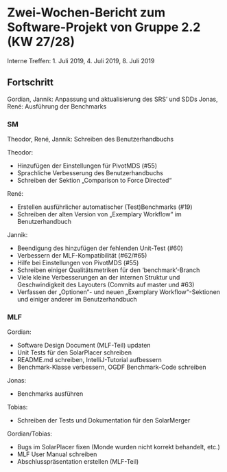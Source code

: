 # Zwei-Wochen-Bericht zum Software-Projekt von Gruppe 2.2 (KW 27/28)
Interne Treffen: 1. Juli 2019, 4. Juli 2019, 8. Juli 2019

## Fortschritt
Gordian, Jannik: Anpassung und aktualisierung des SRS’ und SDDs
Jonas, René: Ausführung der Benchmarks

### SM
Theodor, René, Jannik: Schreiben des Benutzerhandbuchs

Theodor:
- Hinzufügen der Einstellungen für PivotMDS (#55)
- Sprachliche Verbesserung des Benutzerhandbuchs
- Schreiben der Sektion „Comparison to Force Directed“

René:
- Erstellen ausführlicher automatischer (Test)Benchmarks (#19)
- Schreiben der alten Version von „Exemplary Workflow“ im Benutzerhandbuch

Jannik:
- Beendigung des hinzufügen der fehlenden Unit-Test (#60)
- Verbessern der MLF-Kompatibilität (#62/#65)
- Hilfe bei Einstellungen von PivotMDS (#55)
- Schreiben einiger Qualitätsmetriken für den ‘benchmark’-Branch
- Viele kleine Verbesserungen an der internen Struktur und Geschwindigkeit des Layouters (Commits auf master und #63)
- Verfassen der „Optionen“- und neuen „Exemplary Workflow“-Sektionen und einiger anderer im Benutzerhandbuch


### MLF
Gordian:
- Software Design Document (MLF-Teil) updaten
- Unit Tests für den SolarPlacer schreiben
- README.md schreiben, IntelliJ-Tutorial aufbessern
- Benchmark-Klasse verbessern, OGDF Benchmark-Code schreiben

Jonas:
- Benchmarks ausführen

Tobias:
- Schreiben der Tests und Dokumentation für den SolarMerger 

Gordian/Tobias:
- Bugs im SolarPlacer fixen (Monde wurden nicht korrekt behandelt, etc.)
- MLF User Manual schreiben
- Abschlusspräsentation erstellen (MLF-Teil)
